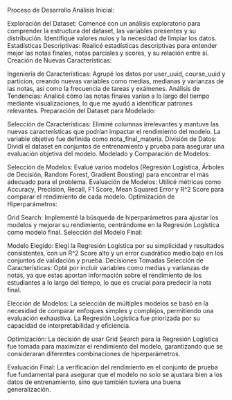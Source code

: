 Proceso de Desarrollo
Análisis Inicial:

Exploración del Dataset: Comencé con un análisis exploratorio para comprender la estructura del dataset, las variables presentes y su distribución. Identifiqué valores nulos y la necesidad de limpiar los datos.
Estadísticas Descriptivas: Realicé estadísticas descriptivas para entender mejor las notas finales, notas parciales y scores, y su relación entre sí.
Creación de Nuevas Características:

Ingeniería de Características: Agrupé los datos por user_uuid, course_uuid y particion, creando nuevas variables como medias, medianas y varianzas de las notas, así como la frecuencia de tareas y exámenes.
Análisis de Tendencias: Analicé cómo las notas finales varían a lo largo del tiempo mediante visualizaciones, lo que me ayudó a identificar patrones relevantes.
Preparación del Dataset para Modelado:

Selección de Características: Eliminé columnas irrelevantes y mantuve las nuevas características que podrían impactar el rendimiento del modelo. La variable objetivo fue definida como nota_final_materia.
División de Datos: Dividí el dataset en conjuntos de entrenamiento y prueba para asegurar una evaluación objetiva del modelo.
Modelado y Comparación de Modelos:

Selección de Modelos: Evalué varios modelos (Regresión Logística, Árboles de Decisión, Random Forest, Gradient Boosting) para encontrar el más adecuado para el problema.
Evaluación de Modelos: Utilicé métricas como Accuracy, Precision, Recall, F1 Score, Mean Squared Error y R^2 Score para comparar el rendimiento de cada modelo.
Optimización de Hiperparámetros:

Grid Search: Implementé la búsqueda de hiperparámetros para ajustar los modelos y mejorar su rendimiento, centrándome en la Regresión Logística como modelo final.
Selección del Modelo Final:

Modelo Elegido: Elegí la Regresión Logística por su simplicidad y resultados consistentes, con un R^2 Score alto y un error cuadrático medio bajo en los conjuntos de validación y prueba.
Decisiones Tomadas
Selección de Características: Opté por incluir variables como medias y varianzas de notas, ya que estas aportan información sobre el rendimiento de los estudiantes a lo largo del tiempo, lo que es crucial para predecir la nota final.

Elección de Modelos: La selección de múltiples modelos se basó en la necesidad de comparar enfoques simples y complejos, permitiendo una evaluación exhaustiva. La Regresión Logística fue priorizada por su capacidad de interpretabilidad y eficiencia.

Optimización: La decisión de usar Grid Search para la Regresión Logística fue tomada para maximizar el rendimiento del modelo, garantizando que se consideraran diferentes combinaciones de hiperparámetros.

Evaluación Final: La verificación del rendimiento en el conjunto de prueba fue fundamental para asegurar que el modelo no solo se ajustara bien a los datos de entrenamiento, sino que también tuviera una buena generalización.